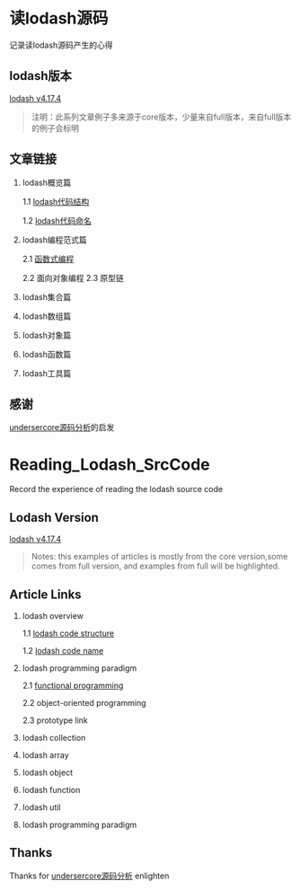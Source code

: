 # 读lodash源码
记录读lodash源码产生的心得

## lodash版本
[lodash v4.17.4](https://github.com/lodash/lodash) 
>注明：此系列文章例子多来源于core版本，少量来自full版本，来自full版本的例子会标明

## 文章链接
1. lodash概览篇

	1.1 [lodash代码结构](https://github.com/LinFengYnu/Reading_Lodash_SrcCode/blob/master/src/code_structure.md)

	1.2 [lodash代码命名](https://github.com/LinFengYnu/Reading_Lodash_SrcCode/blob/master/src/code_name.md)

2. lodash编程范式篇

	2.1 [函数式编程](https://github.com/LinFengYnu/Reading_Lodash_SrcCode/blob/master/src/fp.md)

	2.2 面向对象编程
	2.3 原型链

2. lodash集合篇
2. lodash数组篇
2. lodash对象篇
2. lodash函数篇
2. lodash工具篇



## 感谢
[undersercore源码分析](https://www.gitbook.com/book/yoyoyohamapi/undersercore-analysis/details)的启发

# Reading_Lodash_SrcCode
Record the experience of reading the lodash source code

## Lodash Version

[lodash v4.17.4](https://github.com/lodash/lodash) 
>Notes: this examples of articles is mostly from the core version,some comes from full version, and examples from full will be highlighted.

## Article Links
1. lodash overview

	1.1 [lodash code structure](https://github.com/LinFengYnu/Reading_Lodash_SrcCode/blob/master/src/code_structure.md)

	1.2 [lodash code name](https://github.com/LinFengYnu/Reading_Lodash_SrcCode/blob/master/src/code_name.md)

2. lodash programming paradigm
	
	2.1 [functional programming](https://github.com/LinFengYnu/Reading_Lodash_SrcCode/blob/master/src/fp.md)

	2.2 object-oriented programming

	2.3 prototype link

2. lodash collection
2. lodash array
2. lodash object
2. lodash function
2. lodash util
2. lodash programming paradigm


## Thanks
Thanks for [undersercore源码分析](https://www.gitbook.com/book/yoyoyohamapi/undersercore-analysis/details) enlighten